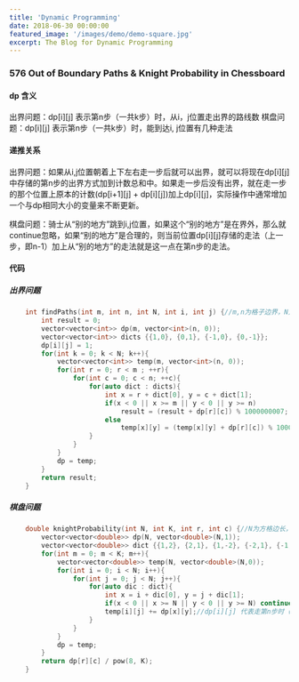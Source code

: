 ```yaml
---
title: 'Dynamic Programming'
date: 2018-06-30 00:00:00
featured_image: '/images/demo/demo-square.jpg'
excerpt: The Blog for Dynamic Programming
---
```


### 576 Out of Boundary Paths & Knight Probability in Chessboard

#### dp 含义

出界问题：dp[i][j] 表示第n步（一共k步）时，从i，j位置走出界的路线数
棋盘问题：dp[i][j] 表示第n步（一共k步）时，能到达i, j位置有几种走法

#### 递推关系

出界问题：如果从i,j位置朝着上下左右走一步后就可以出界，就可以将现在dp[i][j]中存储的第n步的出界方式加到计数总和中。如果走一步后没有出界，就在走一步的那个位置上原本的计数(dp[i+1][j] + dp[i][j])加上dp[i][j]，实际操作中通常增加一个与dp相同大小的变量来不断更新。

棋盘问题：骑士从“别的地方”跳到i,j位置，如果这个“别的地方”是在界外，那么就continue忽略，如果“别的地方”是合理的，则当前位置dp[i][j]存储的走法（上一步，即n-1）加上从“别的地方”的走法就是这一点在第n步的走法。

#### 代码

##### 出界问题
```C++
    int findPaths(int m, int n, int N, int i, int j) {//m,n为格子边界，N为一共可以走的步数， i，j为起始位置
        int result = 0;
        vector<vector<int>> dp(m, vector<int>(n, 0));
        vector<vector<int>> dicts {{1,0}, {0,1}, {-1,0}, {0,-1}};
        dp[i][j] = 1;
        for(int k = 0; k < N; k++){
            vector<vector<int>> temp(m, vector<int>(n, 0));
            for(int r = 0; r < m ; ++r){
                for(int c = 0; c < n; ++c){
                    for(auto dict : dicts){
                        int x = r + dict[0], y = c + dict[1];
                        if(x < 0 || x >= m || y < 0 || y >= n)
                            result = (result + dp[r][c]) % 1000000007;
                        else
                            temp[x][y] = (temp[x][y] + dp[r][c]) % 1000000007;//dp[r][c]表示从r,c位置出界的路线数
                    }
                }
            }
            dp = temp;
        }
        return result;
    }
```

##### 棋盘问题
```C++
    double knightProbability(int N, int K, int r, int c) {//N为方格边长，K为一共可以走的步数，r,c为起始位置
        vector<vector<double>> dp(N, vector<double>(N,1));
        vector<vector<double>> dict {{1,2}, {2,1}, {1,-2}, {-2,1}, {-1,2},{2,-1},{-1,-2},{-2,-1}};
        for(int m = 0; m < K; m++){
            vector<vector<double>> temp(N, vector<double>(N,0));
            for(int i = 0; i < N; i++){
                for(int j = 0; j < N; j++){
                    for(auto dic : dict){
                        int x = i + dic[0], y = j + dic[1];
                        if(x < 0 || x >= N || y < 0 || y >= N) continue;
                        temp[i][j] += dp[x][y];//dp[i][j] 代表走第n步时（一共走K步）有多少种方式能到i，j位置上
                    }
                }
            }
            dp = temp;
        }
        return dp[r][c] / pow(8, K);
    }
```
